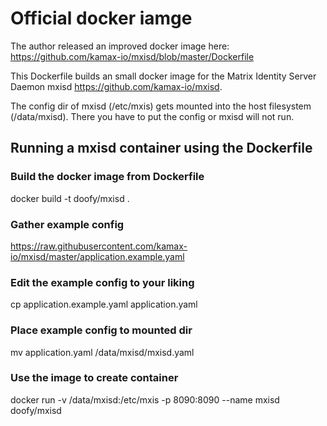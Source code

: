 # Official docker iamge
The author released an improved docker image here:
https://github.com/kamax-io/mxisd/blob/master/Dockerfile

This Dockerfile builds an small docker image for the
Matrix Identity Server Daemon mxisd https://github.com/kamax-io/mxisd.

The config dir of mxisd (/etc/mxis) gets mounted into the host filesystem (/data/mxisd).
There you have to put the config or mxisd will not run.

## Running a mxisd container using the Dockerfile
### Build the docker image from Dockerfile
docker build -t doofy/mxisd .

### Gather example config
https://raw.githubusercontent.com/kamax-io/mxisd/master/application.example.yaml

### Edit the example config to your liking
cp application.example.yaml application.yaml

### Place example config to mounted dir
mv application.yaml /data/mxisd/mxisd.yaml

### Use the image to create container
docker run -v /data/mxisd:/etc/mxis -p 8090:8090 --name mxisd doofy/mxisd

